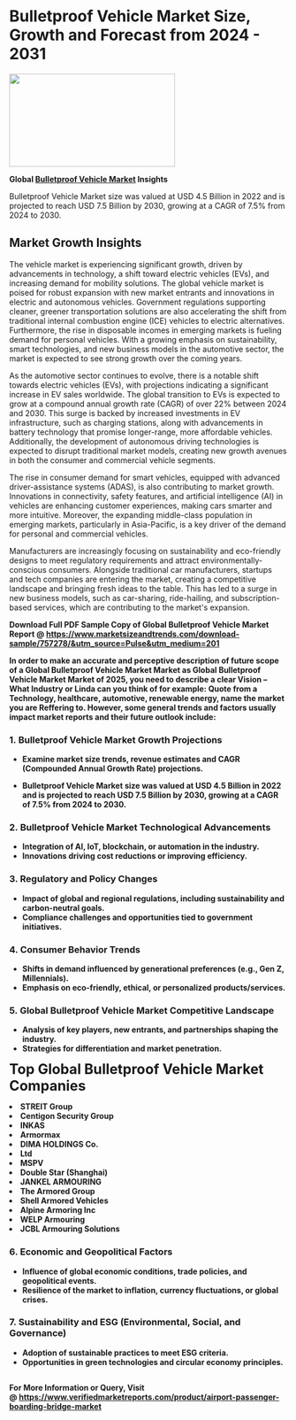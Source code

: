 <H1>Bulletproof Vehicle Market Size, Growth and Forecast from 2024 - 2031</H1><img class="aligncenter size-medium wp-image-584254" src="https://thirdeyenews.in/wp-content/uploads/2024/09/Global-Market-Research-300x168.jpeg" alt="" width="300" height="168" /><p><strong>Global&nbsp;<a href="https://www.marketsizeandtrends.com/download-sample/757278/&amp;utm_source=Pulse&amp;utm_medium=201">Bulletproof Vehicle Market</a> Insights</strong></p><p>Bulletproof Vehicle Market size was valued at USD 4.5 Billion in 2022 and is projected to reach USD 7.5 Billion by 2030, growing at a CAGR of 7.5% from 2024 to 2030.</p><p><h2>Market Growth Insights</h2> <p>The vehicle market is experiencing significant growth, driven by advancements in technology, a shift toward electric vehicles (EVs), and increasing demand for mobility solutions. The global vehicle market is poised for robust expansion with new market entrants and innovations in electric and autonomous vehicles. Government regulations supporting cleaner, greener transportation solutions are also accelerating the shift from traditional internal combustion engine (ICE) vehicles to electric alternatives. Furthermore, the rise in disposable incomes in emerging markets is fueling demand for personal vehicles. With a growing emphasis on sustainability, smart technologies, and new business models in the automotive sector, the market is expected to see strong growth over the coming years.</p> <p><strong></strong></p> <p>As the automotive sector continues to evolve, there is a notable shift towards electric vehicles (EVs), with projections indicating a significant increase in EV sales worldwide. The global transition to EVs is expected to grow at a compound annual growth rate (CAGR) of over 22% between 2024 and 2030. This surge is backed by increased investments in EV infrastructure, such as charging stations, along with advancements in battery technology that promise longer-range, more affordable vehicles. Additionally, the development of autonomous driving technologies is expected to disrupt traditional market models, creating new growth avenues in both the consumer and commercial vehicle segments.</p> <p>The rise in consumer demand for smart vehicles, equipped with advanced driver-assistance systems (ADAS), is also contributing to market growth. Innovations in connectivity, safety features, and artificial intelligence (AI) in vehicles are enhancing customer experiences, making cars smarter and more intuitive. Moreover, the expanding middle-class population in emerging markets, particularly in Asia-Pacific, is a key driver of the demand for personal and commercial vehicles.</p> <p>Manufacturers are increasingly focusing on sustainability and eco-friendly designs to meet regulatory requirements and attract environmentally-conscious consumers. Alongside traditional car manufacturers, startups and tech companies are entering the market, creating a competitive landscape and bringing fresh ideas to the table. This has led to a surge in new business models, such as car-sharing, ride-hailing, and subscription-based services, which are contributing to the market's expansion.</p> <p><strong></p><p><span class=""><strong>Download Full PDF Sample Copy of Global Bulletproof Vehicle Market Report</strong> @ <a href="https://www.marketsizeandtrends.com/download-sample/757278/&amp;utm_source=Pulse&amp;utm_medium=201" target="_blank">https://www.marketsizeandtrends.com/download-sample/757278/&amp;utm_source=Pulse&amp;utm_medium=201</a></span></p><p>In order to make an accurate and perceptive description of future scope of a Global&nbsp;Bulletproof Vehicle Market Market as Global&nbsp;Bulletproof Vehicle Market Market of 2025, you need to describe a clear Vision &ndash; What Industry or Linda can you think of for example: Quote from a Technology, healthcare, automotive, renewable energy, name the market you are Reffering to. However, some general trends and factors usually impact market reports and their future outlook include:</p><h3>1.&nbsp;<strong>Bulletproof Vehicle Market Growth Projections</strong></h3><ul><li>Examine market size trends, revenue estimates and CAGR (Compounded Annual Growth Rate) projections.</li><li><p>Bulletproof Vehicle Market size was valued at USD 4.5 Billion in 2022 and is projected to reach USD 7.5 Billion by 2030, growing at a CAGR of 7.5% from 2024 to 2030.</p></li></ul><h3>2.&nbsp;<strong>Bulletproof Vehicle Market Technological Advancements</strong></h3><ul><li>Integration of AI, IoT, blockchain, or automation in the industry.</li><li>Innovations driving cost reductions or improving efficiency.</li></ul><h3>3.&nbsp;<strong>Regulatory and Policy Changes</strong></h3><ul><li>Impact of global and regional regulations, including sustainability and carbon-neutral goals.</li><li>Compliance challenges and opportunities tied to government initiatives.</li></ul><h3>4.&nbsp;<strong>Consumer Behavior Trends</strong></h3><ul><li>Shifts in demand influenced by generational preferences (e.g., Gen Z, Millennials).</li><li>Emphasis on eco-friendly, ethical, or personalized products/services.</li></ul><h3>5.&nbsp;<strong>Global Bulletproof Vehicle Market Competitive Landscape</strong></h3><ul><li>Analysis of key players, new entrants, and partnerships shaping the industry.</li><li>Strategies for differentiation and market penetration.</li></ul><p data-pm-slice="1 1 []"><span style="color: inherit; font-family: inherit; font-size: 25px;">Top Global Bulletproof Vehicle Market Companies</span></p><div class="" data-test-id=""><p><li>STREIT Group</li><li> Centigon Security Group</li><li> INKAS</li><li> Armormax</li><li> DIMA HOLDINGS Co.</li><li> Ltd</li><li> MSPV</li><li> Double Star (Shanghai)</li><li> JANKEL ARMOURING</li><li> The Armored Group</li><li> Shell Armored Vehicles</li><li> Alpine Armoring Inc</li><li> WELP Armouring</li><li> JCBL Armouring Solutions</li></p></div><h3>6.&nbsp;<strong>Economic and Geopolitical Factors</strong></h3><ul><li>Influence of global economic conditions, trade policies, and geopolitical events.</li><li>Resilience of the market to inflation, currency fluctuations, or global crises.</li></ul><h3>7.&nbsp;<strong>Sustainability and ESG (Environmental, Social, and Governance)</strong></h3><ul><li>Adoption of sustainable practices to meet ESG criteria.</li><li>Opportunities in green technologies and circular economy principles.</li></ul><h2><strong style="font-size: 14px;">For More Information or Query, Visit @&nbsp;</strong><a style="background-color: #ffffff; font-size: 14px;" href="https://www.marketsizeandtrends.com/report/bulletproof-vehicle-market/" target="_blank">https://www.verifiedmarketreports.com/product/airport-passenger-boarding-bridge-market</a></h2>
